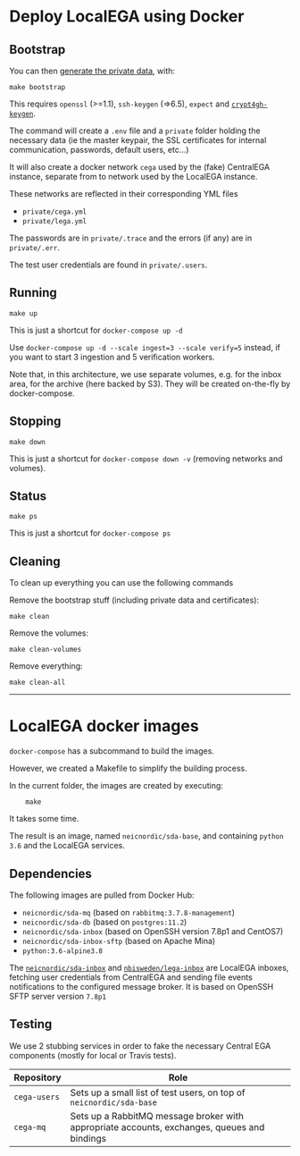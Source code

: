 # Deploy LocalEGA using Docker

## Bootstrap

You can then [generate the private data](bootstrap), with:

	make bootstrap

This requires `openssl` (>=1.1), `ssh-keygen` (=>6.5), `expect` and [`crypt4gh-keygen`](https://github.com/EGA-archive/crypt4gh).

The command will create a `.env` file and a `private` folder holding
the necessary data (ie the master keypair, the SSL
certificates for internal communication, passwords, default users,
etc...)

It will also create a docker network `cega` used by the (fake) CentralEGA instance,
separate from to network used by the LocalEGA instance.

These networks are reflected in their corresponding YML files
* `private/cega.yml`
* `private/lega.yml`

The passwords are in `private/.trace` and the errors (if any) are in `private/.err`.

The test user credentials are found in `private/.users`.

## Running

	make up

This is just a shortcut for `docker-compose up -d`

Use `docker-compose up -d --scale ingest=3 --scale verify=5` instead,
if you want to start 3 ingestion and 5 verification workers.

Note that, in this architecture, we use separate volumes, e.g. for
the inbox area, for the archive (here backed by S3). They
will be created on-the-fly by docker-compose.

## Stopping

	make down

This is just a shortcut for `docker-compose down -v` (removing networks and volumes).

## Status

	make ps

This is just a shortcut for `docker-compose ps`

## Cleaning

To clean up everything you can use the following commands

Remove the bootstrap stuff (including private data and certificates):

    make clean

Remove the volumes:

    make clean-volumes

Remove everything:

    make clean-all


----

# LocalEGA docker images

`docker-compose` has a subcommand to build the images.

However, we created a Makefile to simplify the building process.

In the current folder, the images are created by executing:

        make

It takes some time.

The result is an image, named `neicnordic/sda-base`, and containing `python 3.6` and the LocalEGA services.

## Dependencies

The following images are pulled from Docker Hub:

* `neicnordic/sda-mq` (based on `rabbitmq:3.7.8-management`)
* `neicnordic/sda-db` (based on `postgres:11.2`)
* `neicnordic/sda-inbox` (based on OpenSSH version 7.8p1 and CentOS7)
* `neicnordic/sda-inbox-sftp` (based on Apache Mina)
* `python:3.6-alpine3.8`

The [`neicnordic/sda-inbox`](https://github.com/EGA-archive/LocalEGA-inbox) and [`nbisweden/lega-inbox`](https://github.com/NBISweden/LocalEGA-inbox) are LocalEGA inboxes, fetching user credentials from CentralEGA and sending file events notifications to the configured message broker. It is based on OpenSSH SFTP server version `7.8p1`

## Testing

We use 2 stubbing services in order to fake the necessary Central EGA components (mostly for local or Travis tests).

| Repository   | Role |
|--------------|------|
| `cega-users` | Sets up a small list of test users, on top of `neicnordic/sda-base` |
| `cega-mq`    | Sets up a RabbitMQ message broker with appropriate accounts, exchanges, queues and bindings |
